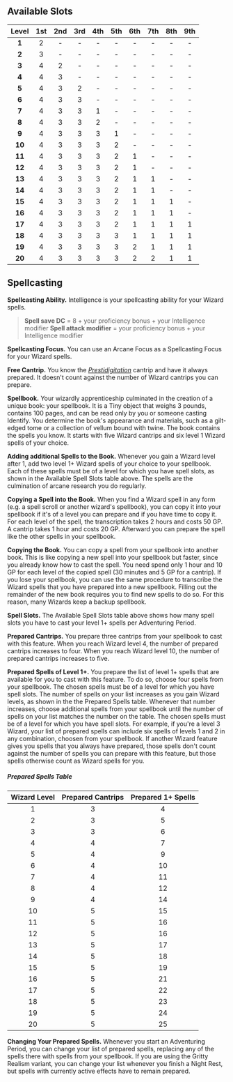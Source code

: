 
## Available Slots

| Level  | 1st | 2nd | 3rd | 4th | 5th | 6th | 7th | 8th | 9th |
| :----: | :-: | :-: | :-: | :-: | :-: | :-: | :-: | :-: | :-: |
| **1**  |  2  |  -  |  -  |  -  |  -  |  -  |  -  |  -  |  -  |
| **2**  |  3  |  -  |  -  |  -  |  -  |  -  |  -  |  -  |  -  |
| **3**  |  4  |  2  |  -  |  -  |  -  |  -  |  -  |  -  |  -  |
| **4**  |  4  |  3  |  -  |  -  |  -  |  -  |  -  |  -  |  -  |
| **5**  |  4  |  3  |  2  |  -  |  -  |  -  |  -  |  -  |  -  |
| **6**  |  4  |  3  |  3  |  -  |  -  |  -  |  -  |  -  |  -  |
| **7**  |  4  |  3  |  3  |  1  |  -  |  -  |  -  |  -  |  -  |
| **8**  |  4  |  3  |  3  |  2  |  -  |  -  |  -  |  -  |  -  |
| **9**  |  4  |  3  |  3  |  3  |  1  |  -  |  -  |  -  |  -  |
| **10** |  4  |  3  |  3  |  3  |  2  |  -  |  -  |  -  |  -  |
| **11** |  4  |  3  |  3  |  3  |  2  |  1  |  -  |  -  |  -  |
| **12** |  4  |  3  |  3  |  3  |  2  |  1  |  -  |  -  |  -  |
| **13** |  4  |  3  |  3  |  3  |  2  |  1  |  1  |  -  |  -  |
| **14** |  4  |  3  |  3  |  3  |  2  |  1  |  1  |  -  |  -  |
| **15** |  4  |  3  |  3  |  3  |  2  |  1  |  1  |  1  |  -  |
| **16** |  4  |  3  |  3  |  3  |  2  |  1  |  1  |  1  |  -  |
| **17** |  4  |  3  |  3  |  3  |  2  |  1  |  1  |  1  |  1  |
| **18** |  4  |  3  |  3  |  3  |  3  |  1  |  1  |  1  |  1  |
| **19** |  4  |  3  |  3  |  3  |  3  |  2  |  1  |  1  |  1  |
| **20** |  4  |  3  |  3  |  3  |  3  |  2  |  2  |  1  |  1  |



## Spellcasting

**Spellcasting Ability.** Intelligence is your spellcasting ability for your Wizard spells.

> **Spell save DC** = 8 + your proficiency bonus + your Intelligence modifier
> **Spell attack modifier** = your proficiency bonus + your Intelligence modifier

**Spellcasting Focus.** You can use an Arcane Focus as a Spellcasting Focus for your Wizard spells.

**Free Cantrip.** You know the *[Prestidigitation](https://lolindhir.github.io/PnP/spells/Prestidigitation)* cantrip and have it always prepared. It doesn't count against the number of Wizard cantrips you can prepare.

**Spellbook.** Your wizardly apprenticeship culminated in the creation of a unique book: your spellbook. It is a Tiny object that weighs 3 pounds, contains 100 pages, and can be read only by you or someone casting Identify. You determine the book's appearance and materials, such as a gilt-edged tome or a collection of vellum bound with twine.
The book contains the spells you know. It starts with five Wizard cantrips and six level 1 Wizard spells of your choice.

**Adding additional Spells to the Book.** Whenever you gain a Wizard level after 1, add two level 1+ Wizard spells of your choice to your spellbook. Each of these spells must be of a level for which you have spell slots, as shown in the Available Spell Slots table above. The spells are the culmination of arcane research you do regularly.

**Copying a Spell into the Book.** When you find a Wizard spell in any form (e.g. a spell scroll or another wizard's spellbook), you can copy it into your spellbook if it's of a level you can prepare and if you have time to copy it. For each level of the spell, the transcription takes 2 hours and costs 50 GP. A cantrip takes 1 hour and costs 20 GP. Afterward you can prepare the spell like the other spells in your spellbook.



**Copying the Book.** You can copy a spell from your spellbook into another book. This is like copying a new spell into your spellbook but faster, since you already know how to cast the spell. You need spend only 1 hour and 10 GP for each level of the copied spell (30 minutes and 5 GP for a cantrip).
If you lose your spellbook, you can use the same procedure to transcribe the Wizard spells that you have prepared into a new spellbook. Filling out the remainder of the new book requires you to find new spells to do so. For this reason, many Wizards keep a backup spellbook.


**Spell Slots.** The Available Spell Slots table above shows how many spell slots you have to cast your level 1+ spells per Adventuring Period.

**Prepared Cantrips.** You prepare three cantrips from your spellbook to cast with this feature.
When you reach Wizard level 4, the number of prepared cantrips increases to four. When you reach Wizard level 10, the number of prepared cantrips increases to five.

**Prepared Spells of Level 1+.** You prepare the list of level 1+ spells that are available for you to cast with this feature. To do so, choose four spells from your spellbook. The chosen spells must be of a level for which you have spell slots.
The number of spells on your list increases as you gain Wizard levels, as shown in the the Prepared Spells table. Whenever that number increases, choose additional spells from your spellbook until the number of spells on your list matches the number on the table. The chosen spells must be of a level for which you have spell slots. For example, if you're a level 3 Wizard, your list of prepared spells can include six spells of levels 1 and 2 in any combination, choosen from your spellbook.
If another Wizard feature gives you spells that you always have prepared, those spells don't count against the number of spells you can prepare with this feature, but those spells otherwise count as Wizard spells for you.

##### Prepared Spells Table
| Wizard Level | Prepared Cantrips | Prepared 1+ Spells |
| :----------: | :---------------: | :----------------: |
|      1       |         3         |         4          |
|      2       |         3         |         5          |
|      3       |         3         |         6          |
|      4       |         4         |         7          |
|      5       |         4         |         9          |
|      6       |         4         |         10         |
|      7       |         4         |         11         |
|      8       |         4         |         12         |
|      9       |         4         |         14         |
|      10      |         5         |         15         |
|      11      |         5         |         16         |
|      12      |         5         |         16         |
|      13      |         5         |         17         |
|      14      |         5         |         18         |
|      15      |         5         |         19         |
|      16      |         5         |         21         |
|      17      |         5         |         22         |
|      18      |         5         |         23         |
|      19      |         5         |         24         |
|      20      |         5         |         25         |

**Changing Your Prepared Spells.** Whenever you start an Adventuring Period, you can change your list of prepared spells, replacing any of the spells there with spells from your spellbook.
If you are using the Gritty Realism variant, you can change your list whenever you finish a Night Rest, but spells with currently active effects have to remain prepared.



